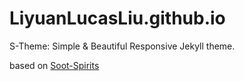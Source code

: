 # LiyuanLucasLiu.github.io
S-Theme: Simple &amp; Beautiful Responsive Jekyll theme.

based on [Soot-Spirits](https://github.com/abhn/Soot-Spirits)
